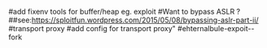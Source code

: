 #add fixenv tools for buffer/heap eg. exploit
#Want to bypass ASLR ?
##see:https://sploitfun.wordpress.com/2015/05/08/bypassing-aslr-part-ii/
#transport proxy
#add config for transport proxy"
#ehternalbule-expoit--fork

